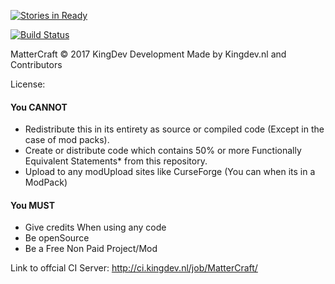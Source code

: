 [![Stories in Ready](https://badge.waffle.io/MatterCraft/MatterCraft.png?label=ready&title=Ready)](https://waffle.io/MatterCraft/MatterCraft?utm_source=badge)

[![Build Status](https://travis-ci.org/MatterCraft/MatterCraft.svg?branch=master)](https://travis-ci.org/MatterCraft/MatterCraft)

MatterCraft © 2017 KingDev Development
Made by Kingdev.nl and Contributors


License:
#### You CANNOT
- Redistribute this in its entirety as source or compiled code (Except in the case of mod packs).
- Create or distribute code which contains 50% or more Functionally Equivalent Statements* from this repository.
- Upload to any modUpload sites like CurseForge (You can when its in a ModPack)
#### You MUST
- Give credits When using any code
- Be openSource
- Be a Free Non Paid Project/Mod


Link to offcial CI Server: http://ci.kingdev.nl/job/MatterCraft/
